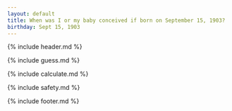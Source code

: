 ```yaml
---
layout: default
title: When was I or my baby conceived if born on September 15, 1903?
birthday: Sept 15, 1903
---
```


{% include header.md %}

{% include guess.md %}

{% include calculate.md %}

{% include safety.md %}

{% include footer.md %}



